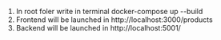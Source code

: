 1. In root foler write in terminal docker-compose up --build
2. Frontend will be launched in http://localhost:3000/products
3. Backend will be launched in http://localhost:5001/
